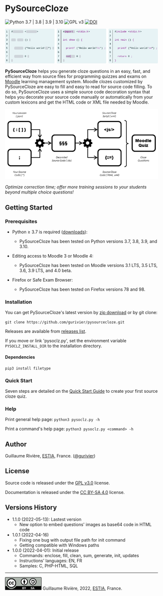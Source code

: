 
# PySourceCloze

![Python 3.7 | 3.8 | 3.9 | 3.10](https://camo.githubusercontent.com/e8a646f643d9a46c8ea7f83fae2b8a6b80e7f9b4e407c944b2f74ecac6134266/68747470733a2f2f696d672e736869656c64732e696f2f62616467652f507974686f6e2d332e37253230253743253230332e38253230253743253230332e39253230253743253230332e31302d626c75652e737667) ![GPL v3](https://img.shields.io/pypi/l/xeuledoc) [![DOI](https://zenodo.org/badge/DOI/10.5281/zenodo.6545772.svg)](https://zenodo.org/record/6545772)

![Preview of a source cloze question on Moodle: filling out an HelloWorld program in C language.](./doc/img/pysourcecloze_preview.png)

**PySourceCloze** helps you generate cloze questions in an easy, fast, and efficient way from source files for programming quizzes and exams on [Moodle](https://moodle.org/) learning management system. Moodle clozes customized by PySourceCloze are easy to fill and easy to read for source code filling. To do so, PySourceCloze uses a simple source code decoration syntax that helps you decorate your source code manually or automatically from your custom lexicons and get the HTML code or XML file needed by Moodle.

![Overview of the functionning of PySourceCloze: read .json lexicon and .* source code files to get a .clo decorated file, then produce from .clo files a .js script and some XML or HTML source cloze file than are loaded into Moodle.](./doc/img/pysourcecloze_overview.png)

_Optimize correction time; offer more training sessions to your students beyond multiple choice questions!_

## Getting Started

### Prerequisites

* Python &ge; 3.7 is required ([downloads](https://www.python.org/downloads/)):
  * PySourceCloze has been tested on Python versions 3.7, 3.8, 3.9, and 3.10.

* Editing access to Moodle 3 or Moodle 4:
  * PySourceCloze has been tested on Moodle versions 3.1 LTS, 3.5 LTS, 3.6, 3.9 LTS, and 4.0 beta.

* Firefox or Safe Exam Browser:
  * PySourceCloze has been tested on Firefox versions 78 and 98.

### Installation

You can get PySourceCloze's latest version by [zip download](https://github.com/gurivier/pysourcecloze/archive/refs/heads/main.zip) or by git clone:

`git clone https://github.com/gurivier/pysourcecloze.git`

Releases are available from [releases list](https://github.com/gurivier/pysourcecloze/releases).

If you move or link \'pysoclz.py\', set the environment variable `PYSOCLZ_INSTALL_DIR` to the installation directory.

#### Dependencies

`pip3 install filetype`

### Quick Start

Seven steps are detailed on the [Quick Start Guide](./doc/quick_start_guide.md) to create your first source cloze quiz.

### Help

Print general help page: `python3 pysoclz.py -h`

Print a command's help page: `python3 pysoclz.py <command> -h`

## Author

Guillaume Rivière, [ESTIA](https://www.estia.fr), France. ([@gurivier](https://github.com/gurivier/))

## License

Source code is released under the [GPL v3.0](https://choosealicense.com/licenses/gpl-3.0/) license.

Documentation is released under the [CC BY-SA 4.0](https://creativecommons.org/licenses/by-sa/4.0/) license.

## Versions History

* 1.1.0 (2022-05-13): Lastest version
  * New option to embed questions' images as base64 code in HTML code
* 1.0.1 (2022-04-16)
  * Fixing one bug with output file path for init command
  * Getting compatible with Windows paths
* 1.0.0 (2022-04-01): Initial release
  * Commands: enclose, fill, clean, sum, generate, init, updates
  * Instructions' languages: EN, FR
  * Samples: C, PHP-HTML, SQL

---
[![CC BY-SA 4.0](./doc/img/by-sa.png)](https://creativecommons.org/licenses/by-sa/4.0/) Guillaume Rivière, 2022, [ESTIA](https://www.estia.fr), France.
